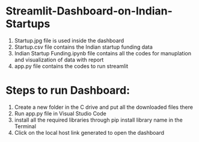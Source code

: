 # Streamlit-Dashboard-on-Indian-Startups
1. Startup.jpg file is used inside the dashboard
2. Startup.csv file contains the Indian startup funding data
3. Indian Startup Funding.ipynb file contains all the codes for manuplation and visualization of data with report
4. app.py file contains the codes to run streamlit

# Steps to run Dashboard:
1. Create a new folder in the C drive and put all the downloaded files there
2. Run app.py file in Visual Studio Code
3. install all the required libraries through pip install library name in the Terminal
4. Click on the local host link generated to open the dashboard
